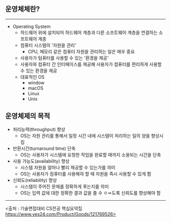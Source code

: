 ## 운영체체란?

---

- Operating System
  - 하드웨어 위에 설치되어 하드웨어 계층과 다른 소프트웨어 계층을 연결하는 소프트웨어 계층
  - 컴퓨터 시스템의 '자원을 관리'
    - CPU, 메모리 같은 컴퓨터 자원을 관리하는 일은 매우 중요
  - 사용자가 텀퓨터를 사용할 수 있는 '환경을 제공'
  - 사용자와 컴퓨터 간 인터페이스를 제공해 사용자가 컴퓨터를 편리하게 사용할 수 있는 환경을 제공
  - 대표적인 OS
    - window
    - macOS
    - Linux
    - Unix


## 운영체제의 목적

- 처리능력(throughput) 향상
  - OS는 자원 관리를 통해서 일정 시간 내에 시스템이 처리하는 일의 양을 향상시킴
- 반환시간(turnaround time) 단축
  - OS는 사용자가 시스템에 요청한 작업을 완료할 때까지 소용되는 시간을 단축
- 사용 가능도(availability) 향상
  - 시스템 자원을 얼마나 빨리 제공할 수 있는가를 의미
  - OS는 사용자가 컴퓨터를 사용해햐 할 때 자원을 즉시 사용할 수 있게 함
- 신뢰도(reliability) 향상
  - 시스템이 주어진 문제를 정확하게 푸는지를 의미
  - OS는 입력 값에 대한 정확한 결과 값을 줄 수 ㅇㅆ도록 신뢰도를 향상해야 함

---
<출처 : 기술면접대비 CS전공 핵심요약집 https://www.yes24.com/Product/Goods/121769526>
